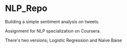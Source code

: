 # NLP_Repo
Building a simple sentiment analysis on tweets.

Assignment for NLP specialization on Coursera.

There's two versions; Logistic Regression and Naive Baise
